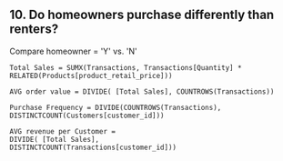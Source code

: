 ## 10. Do homeowners purchase differently than renters?
Compare homeowner = 'Y' vs. 'N'
<br>
```
Total Sales = SUMX(Transactions, Transactions[Quantity] * RELATED(Products[product_retail_price]))

AVG order value = DIVIDE( [Total Sales], COUNTROWS(Transactions))

Purchase Frequency = DIVIDE(COUNTROWS(Transactions), DISTINCTCOUNT(Customers[customer_id]))

AVG revenue per Customer = 
DIVIDE( [Total Sales],
DISTINCTCOUNT(Transactions[customer_id]))
```
